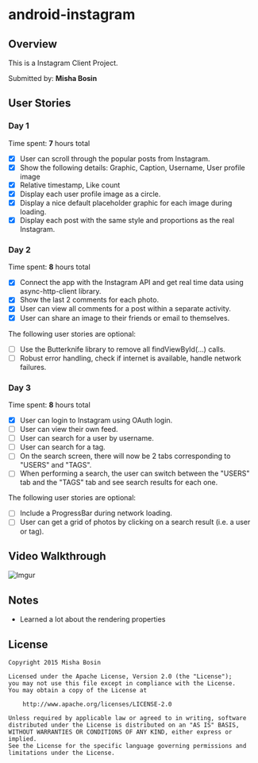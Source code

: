 # android-instagram

## Overview

This is a Instagram Client Project.
 
Submitted by: **Misha Bosin**

## User Stories

### Day 1

Time spent: **7** hours total

* [x] User can scroll through the popular posts from Instagram.
* [x] Show the following details: Graphic, Caption, Username, User profile image
* [x] Relative timestamp, Like count
* [x] Display each user profile image as a circle.
* [x] Display a nice default placeholder graphic for each image during loading.
* [x] Display each post with the same style and proportions as the real Instagram.

### Day 2

Time spent: **8** hours total

* [x] Connect the app with the Instagram API and get real time data using async-http-client library.
* [x] Show the last 2 comments for each photo.
* [x] User can view all comments for a post within a separate activity.
* [x] User can share an image to their friends or email to themselves.

The following user stories are optional:
* [ ] Use the Butterknife library to remove all findViewById(...) calls.
* [ ] Robust error handling, check if internet is available, handle network failures.

### Day 3

Time spent: **8** hours total

* [x] User can login to Instagram using OAuth login.
* [ ] User can view their own feed.
* [ ] User can search for a user by username.
* [ ] User can search for a tag.
* [ ] On the search screen, there will now be 2 tabs corresponding to "USERS" and "TAGS".
* [ ] When performing a search, the user can switch between the "USERS" tab and the "TAGS" tab and see search results for each one.

The following user stories are optional:
* [ ] Include a ProgressBar during network loading.
* [ ] User can get a grid of photos by clicking on a search result (i.e. a user or tag).

## Video Walkthrough

  ![Imgur](http://i.imgur.com/ArpPCZw.gif)

## Notes

* Learned a lot about the rendering properties

## License

    Copyright 2015 Misha Bosin

    Licensed under the Apache License, Version 2.0 (the "License");
    you may not use this file except in compliance with the License.
    You may obtain a copy of the License at

        http://www.apache.org/licenses/LICENSE-2.0

    Unless required by applicable law or agreed to in writing, software
    distributed under the License is distributed on an "AS IS" BASIS,
    WITHOUT WARRANTIES OR CONDITIONS OF ANY KIND, either express or implied.
    See the License for the specific language governing permissions and
    limitations under the License.